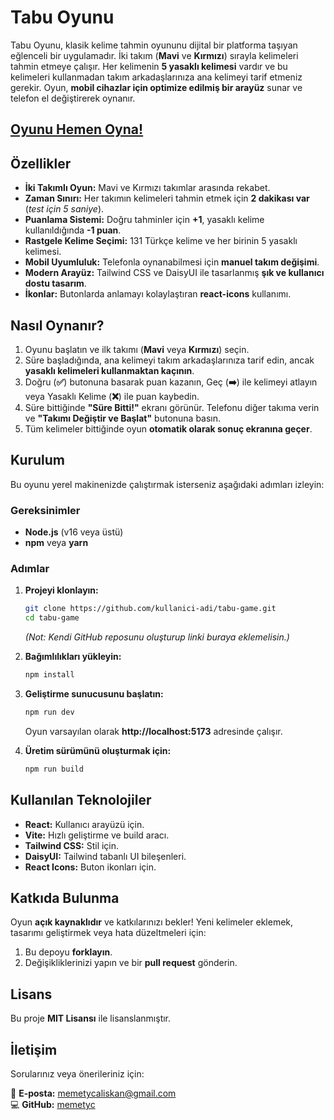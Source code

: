 # Tabu Oyunu


Tabu Oyunu, klasik kelime tahmin oyununu dijital bir platforma taşıyan eğlenceli bir uygulamadır. İki takım (**Mavi** ve **Kırmızı**) sırayla kelimeleri tahmin etmeye çalışır. Her kelimenin **5 yasaklı kelimesi** vardır ve bu kelimeleri kullanmadan takım arkadaşlarınıza ana kelimeyi tarif etmeniz gerekir. Oyun, **mobil cihazlar için optimize edilmiş bir arayüz** sunar ve telefon el değiştirerek oynanır.

## [Oyunu Hemen Oyna!](https://tabu-game.vercel.app/)

## Özellikler
- **İki Takımlı Oyun:** Mavi ve Kırmızı takımlar arasında rekabet.
- **Zaman Sınırı:** Her takımın kelimeleri tahmin etmek için **2 dakikası var** (*test için 5 saniye*).
- **Puanlama Sistemi:** Doğru tahminler için **+1**, yasaklı kelime kullanıldığında **-1 puan**.
- **Rastgele Kelime Seçimi:** 131 Türkçe kelime ve her birinin 5 yasaklı kelimesi.
- **Mobil Uyumluluk:** Telefonla oynanabilmesi için **manuel takım değişimi**.
- **Modern Arayüz:** Tailwind CSS ve DaisyUI ile tasarlanmış **şık ve kullanıcı dostu tasarım**.
- **İkonlar:** Butonlarda anlamayı kolaylaştıran **react-icons** kullanımı.

## Nasıl Oynanır?
1. Oyunu başlatın ve ilk takımı (**Mavi** veya **Kırmızı**) seçin.
2. Süre başladığında, ana kelimeyi takım arkadaşlarınıza tarif edin, ancak **yasaklı kelimeleri kullanmaktan kaçının**.
3. Doğru (**✅**) butonuna basarak puan kazanın, Geç (**➡️**) ile kelimeyi atlayın veya Yasaklı Kelime (**❌**) ile puan kaybedin.
4. Süre bittiğinde **"Süre Bitti!"** ekranı görünür. Telefonu diğer takıma verin ve **"Takımı Değiştir ve Başlat"** butonuna basın.
5. Tüm kelimeler bittiğinde oyun **otomatik olarak sonuç ekranına geçer**.

## Kurulum
Bu oyunu yerel makinenizde çalıştırmak isterseniz aşağıdaki adımları izleyin:

### Gereksinimler
- **Node.js** (v16 veya üstü)
- **npm** veya **yarn**

### Adımlar
1. **Projeyi klonlayın:**
   ```bash
   git clone https://github.com/kullanici-adi/tabu-game.git
   cd tabu-game
   ```
   *(Not: Kendi GitHub reposunu oluşturup linki buraya eklemelisin.)*

2. **Bağımlılıkları yükleyin:**
   ```bash
   npm install
   ```

3. **Geliştirme sunucusunu başlatın:**
   ```bash
   npm run dev
   ```
   Oyun varsayılan olarak **http://localhost:5173** adresinde çalışır.

4. **Üretim sürümünü oluşturmak için:**
   ```bash
   npm run build
   ```

## Kullanılan Teknolojiler
- **React:** Kullanıcı arayüzü için.
- **Vite:** Hızlı geliştirme ve build aracı.
- **Tailwind CSS:** Stil için.
- **DaisyUI:** Tailwind tabanlı UI bileşenleri.
- **React Icons:** Buton ikonları için.

## Katkıda Bulunma
Oyun **açık kaynaklıdır** ve katkılarınızı bekler! Yeni kelimeler eklemek, tasarımı geliştirmek veya hata düzeltmeleri için:

1. Bu depoyu **forklayın**.
2. Değişikliklerinizi yapın ve bir **pull request** gönderin.

## Lisans
Bu proje **MIT Lisansı** ile lisanslanmıştır.

## İletişim
Sorularınız veya önerileriniz için:

📧 **E-posta:** [memetycaliskan@gmail.com](mailto:memetycaliskan@gmail.com)  
💻 **GitHub:** [memetyc](https://github.com/memetyc)